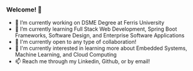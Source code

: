 ### Welcome! 👋

- 🔭 I’m currently working on DSME Degree at Ferris University
- 🌱 I’m currently learning Full Stack Web Development, Spring Boot Frameworks, Software Design, and Enterprise Software Applications
- 👯 I'm currently open to any type of collaboration!
- 🤔 I'm currently interested in learning more about Embedded Systems, Machine Learning, and Cloud Computing 
- 📫 Reach me through my Linkedin, Github, or by email! 

<!--
**catpho/catpho** is a ✨ _special_ ✨ repository because its `README.md` (this file) appears on your GitHub profile.

Here are some ideas to get you started:

- 🔭 I’m currently working on ...
- 🌱 I’m currently learning ...
- 👯 I’m looking to collaborate on ...
- 🤔 I’m looking for help with ...
- 💬 Ask me about ...
- 📫 How to reach me: ...
- 😄 Pronouns: ...
- ⚡ Fun fact: ...
-->
